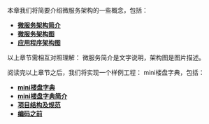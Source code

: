 本章我们将简要介绍微服务架构的一些概念，包括：

*  **[微服务架构简介](./microservice-summary.html)**
*   **[微服务架构图](./microservice-arch-img.html)**
*  **[应用程序架构图](./app-arch-img.html)**

以上章节需相互对照理解： 微服务简介是文字说明，架构图是图片描述。

阅读完以上章节之后，我们将实现一个样例工程： mini楼盘字典，包括：

*  [**mini楼盘字典**](./sample-project.html)
*  **[mini楼盘字典简介](./mini-loupan-introduction.html)**
*  **[项目结构及规范](./project-structure.html)**
*  [**编码之前**](./before-coding.html)
